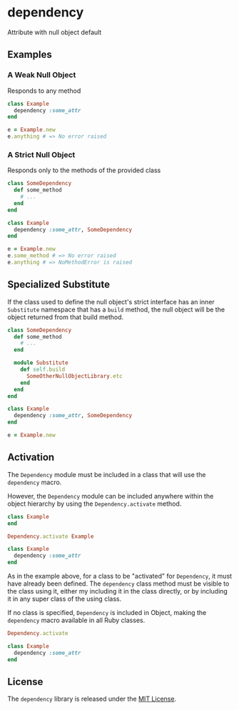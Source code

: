 # dependency

Attribute with null object default

## Examples

### A Weak Null Object

Responds to any method

```ruby
class Example
  dependency :some_attr
end

e = Example.new
e.anything # => No error raised
```

### A Strict Null Object

Responds only to the methods of the provided class

```ruby
class SomeDependency
  def some_method
    # ...
  end
end

class Example
  dependency :some_attr, SomeDependency
end

e = Example.new
e.some_method # => No error raised
e.anything # => NoMethodError is raised
```

## Specialized Substitute

If the class used to define the null object's strict interface has an inner `Substitute` namespace that has a `build` method, the null object will be the object returned from that build method.

```ruby
class SomeDependency
  def some_method
    # ...
  end

  module Substitute
    def self.build
      SomeOtherNullObjectLibrary.etc
    end
  end
end

class Example
  dependency :some_attr, SomeDependency
end

e = Example.new
```

## Activation

The `Dependency` module must be included in a class that will use the `dependency` macro.

However, the `Dependency` module can be included anywhere within the object hierarchy by using the `Dependency.activate` method.

```Ruby
class Example
end

Dependency.activate Example

class Example
  dependency :some_attr
end
```

As in the example above, for a class to be "activated" for `Dependency`, it must have already been defined. The `dependency` class method must be visible to the class using it, either my including it in the class directly, or by including it in any super class of the using class.

If no class is specified, `Dependency` is included in Object, making the `dependency` macro available in all Ruby classes.

```Ruby
Dependency.activate

class Example
  dependency :some_attr
end
```

## License

The `dependency` library is released under the [MIT License](https://github.com/obsidian-btc/dependency/blob/master/MIT-License.txt).
